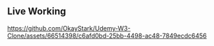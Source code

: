 ## Live Working

https://github.com/OkayStark/Udemy-W3-Clone/assets/66514398/c6afd0bd-25bb-4498-ac48-7849ecdc6456
